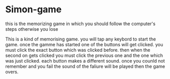 # Simon-game
this is the memorizing game in which you should follow the computer's steps otherwise you lose

This is a kind of memorising game. you will tap any keybord to start the game. once the gamme has started one of the buttons will get clicked.
you must click the exact button which was clicked before. then when the second on gets clicked you must click the previous one and the one which was just clicked.
each button makes a different sound. once you counld not remember and you fail the sound of the faliure will be played then the game overs.
